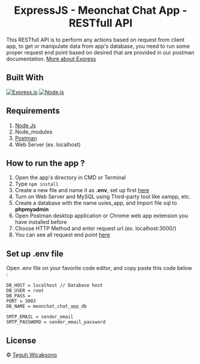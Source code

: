 <h1 align="center">ExpressJS - Meonchat Chat App - RESTfull API</h1>

This RESTfull API is to perform any actions based on request from client app, to get or manipulate data from app's database, you need to run some proper request end point based on desired that are provided in our postman documentation. [More about Express](https://en.wikipedia.org/wiki/Express.js)

## Built With

[![Express.js](https://img.shields.io/badge/Express.js-4.x-orange.svg?style=rounded-square)](https://expressjs.com/en/starter/installing.html)
[![Node.js](https://img.shields.io/badge/Node.js-v.12.13-green.svg?style=rounded-square)](https://nodejs.org/)

## Requirements

1. <a href="https://nodejs.org/en/download/">Node Js</a>
2. Node_modules
3. <a href="https://www.getpostman.com/">Postman</a>
4. Web Server (ex. localhost)

## How to run the app ?

1. Open the app's directory in CMD or Terminal
2. Type `npm install`
3. Create a new file and name it as **.env**, set up first [here](#set-up-env-file)
4. Turn on Web Server and MySQL using Third-party tool like xampp, etc.
5. Create a database with the name uvies_app, and Import file sql to **phpmyadmin**
6. Open Postman desktop application or Chrome web app extension you have installed before
7. Choose HTTP Method and enter request url.(ex. localhost:3000/)
8. You can see all request end point [here](https://documenter.getpostman.com/view/13803139/TzXzCwdo)

## Set up .env file

Open .env file on your favorite code editor, and copy paste this code below :

```
DB_HOST = localhost // Database host
DB_USER = root
DB_PASS =
PORT = 3003
DB_NAME = meonchat_chat_app_db

SMTP_EMAIL = sender_email
SMTP_PASSWORD = sender_email_password
```

## License

© [Teguh Wicaksono](https://github.com/twicks95/)
